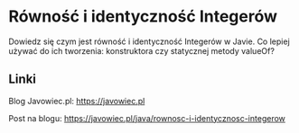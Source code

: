# Równość i identyczność Integerów

Dowiedz się czym jest równość i identyczność Integerów w Javie. Co lepiej używać do ich tworzenia: konstruktora czy statycznej metody valueOf?

## Linki

Blog Javowiec.pl: https://javowiec.pl

Post na blogu: https://javowiec.pl/java/rownosc-i-identycznosc-integerow